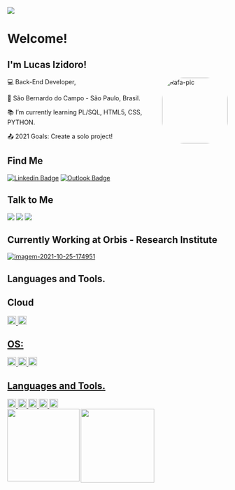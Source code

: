 ![](https://komarev.com/ghpvc/?username=lucasizi&color=blueviolet)

# Welcome!
## I'm Lucas Izidoro!
<img align="right" alt="Rafa-pic" height="150" style="border-radius:50px;" src="https://i.ibb.co/XZnBVtQ/imagem-2021-10-25-185031.png?width=676&height=676">

:computer: Back-End Developer,

:house_with_garden: São Bernardo do Campo - São Paulo, Brasil.

:books: I’m currently learning PL/SQL, HTML5, CSS, PYTHON.

:outbox_tray: 2021 Goals: Create a solo project!

## Find Me
[![Linkedin Badge](https://img.shields.io/badge/-LinkedIn-blue?style=flat-square&logo=Linkedin&logoColor=white&link=https://www.linkedin.com/in/lucas-izidoro-649851161/)](https://www.linkedin.com/in/lucas-izidoro-649851161/)
[![Outlook Badge](https://img.shields.io/badge/email--000?style=social&logo=microsoft-outlook&logoColor=0078d4&link=mailto:walafif81@gmail.com)](mailto:lucasizi10@hotmail.com)

## Talk to Me
<div>
  <a href="https://wa.me/5511953520476/" target="_blank"><img src="https://img.shields.io/badge/WhatsApp-25D366?style=for-the-badge&logo=whatsapp&logoColor=white" target="_blank"></a>
  <a href="https://www.instagram.com/luc_izidoro/" target="_blank"><img src="https://img.shields.io/badge/-Instagram-%23E4405F?style=for-the-badge&logo=instagram&logoColor=white" target="_blank"></a>
  <a href="https://discord.gg/GzF9cSBsW7" target="_blank"><img src="https://img.shields.io/badge/Discord-7289DA?style=for-the-badge&logo=discord&logoColor=white" target="_blank"></a>
</div>

## Currently Working at Orbis - Research Institute
<a href="https://www.orbispesquisa.com.br"><img src="https://static.wixstatic.com/media/f11e11_a1edb6aebce94fdc8bd58e176fdefd01~mv2.png/v1/fill/w_120,h_120,al_c/f11e11_a1edb6aebce94fdc8bd58e176fdefd01~mv2.png" alt="imagem-2021-10-25-174951" border="0"></a>

## Languages and Tools.

## Cloud
<div>
  <a href="https://github.com/lucasizi">
  <img height="20" src="https://img.shields.io/badge/Amazon_AWS-232F3E?style=for-the-badge&logo=amazon-aws&logoColor=white"/>
  <img height="20" src="https://img.shields.io/badge/microsoft%20azure-0089D6?style=for-the-badge&logo=microsoft-azure&logoColor=white"/>
</div>
  
## OS:
<div>
  <a href="https://github.com/lucasizi">
    <img height="20" src="https://img.shields.io/badge/Debian-A81D33?style=for-the-badge&logo=debian&logoColor=white"/>
    <img height="20" src="https://img.shields.io/badge/Linux-FCC624?style=for-the-badge&logo=linux&logoColor=black"/>
    <img height="20" src="https://img.shields.io/badge/Windows-0078D6?style=for-the-badge&logo=windows&logoColor=white"/>
</div>
  
## Languages and Tools.
  <div>
    <a href="https://github.com/lucasizi">
      <img height="20" src="https://img.shields.io/badge/Microsoft_SQL_Server-CC2927?style=for-the-badge&logo=microsoft-sql-server&logoColor=white"/>
      <img height="20" src="https://img.shields.io/badge/Python-FFD43B?style=for-the-badge&logo=python&logoColor=darkgreen"/>
      <img height="20" src="https://img.shields.io/badge/HTML-239120?style=for-the-badge&logo=html5&logoColor=white"/>
      <img height="20" src="https://img.shields.io/badge/CSS-239120?&style=for-the-badge&logo=css3&logoColor=white"/>
      <img height="20" src="https://img.shields.io/badge/C%23-239120?style=for-the-badge&logo=c-sharp&logoColor=white"/>
  </div>
    <div align="center">
      <img align="left" height="165em" src="https://github-readme-stats.vercel.app/api?username=lucasizi&show_icons=true&theme=dracula&include_all_commits=true&count_private=true"/>
      <img align="left" height="168em" src="https://github-readme-stats.vercel.app/api/top-langs/?username=lucasizi&layout=compact&langs_count=7&theme=dracula"/>
    </div>
